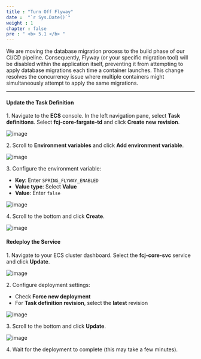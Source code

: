 ```yaml
---
title : "Turn Off Flyway"
date :  "`r Sys.Date()`" 
weight : 1
chapter : false
pre : " <b> 5.1 </b> "
---
```


We are moving the database migration process to the build phase of our CI/CD pipeline. Consequently, Flyway (or your specific migration tool) will be disabled within the application itself, preventing it from attempting to apply database migrations each time a container launches. This change resolves the concurrency issue where multiple containers might simultaneously attempt to apply the same migrations. 

___

#### Update the Task Definition

1\. Navigate to the **ECS** console. In the left navigation pane, select **Task definitions**. Select **fcj-core-fargate-td** and click **Create new revision**.

![image](/images/5.1/Group1.png)

2\. Scroll to **Environment variables** and click **Add environment variable**.

![image](/images/5.1/Group2.png)

3\. Configure the environment variable:
   - **Key**: Enter `SPRING_FLYWAY_ENABLED`
   - **Value type**: Select **Value**
   - **Value**: Enter `false`

![image](/images/5.1/Group3.png)

4\. Scroll to the bottom and click **Create**.

![image](/images/5.1/Group4.png)

#### Redeploy the Service

1\. Navigate to your ECS cluster dashboard. Select the **fcj-core-svc** service and click **Update**.

![image](/images/5.1/Group5.png)

2\. Configure deployment settings:
   - Check **Force new deployment**
   - For **Task definition revision**, select the **latest** revision

![image](/images/5.1/Group6.png)

3\. Scroll to the bottom and click **Update**.

![image](/images/5.1/Group7.png)

4\. Wait for the deployment to complete (this may take a few minutes).